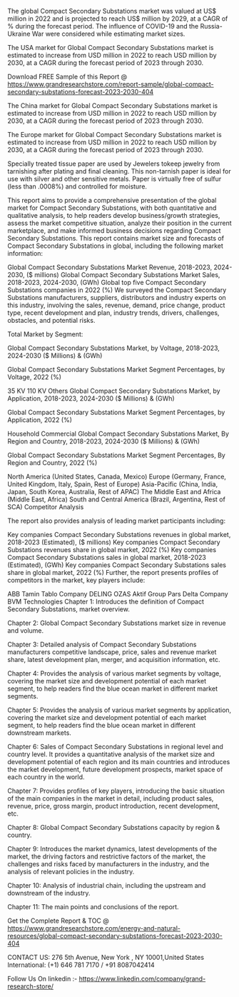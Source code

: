 
The global Compact Secondary Substations market was valued at US$ million in 2022 and is projected to reach US$ million by 2029, at a CAGR of % during the forecast period. The influence of COVID-19 and the Russia-Ukraine War were considered while estimating market sizes.

The USA market for Global Compact Secondary Substations market is estimated to increase from USD million in 2022 to reach USD million by 2030, at a CAGR during the forecast period of 2023 through 2030.

Download FREE Sample of this Report @ https://www.grandresearchstore.com/report-sample/global-compact-secondary-substations-forecast-2023-2030-404

The China market for Global Compact Secondary Substations market is estimated to increase from USD million in 2022 to reach USD million by 2030, at a CAGR during the forecast period of 2023 through 2030.

The Europe market for Global Compact Secondary Substations market is estimated to increase from USD million in 2022 to reach USD million by 2030, at a CAGR during the forecast period of 2023 through 2030.

Specially treated tissue paper are used by Jewelers tokeep jewelry from tarnishing after plating and final cleaning. This non-tarnish paper is ideal for use with silver and other sensitive metals. Paper is virtually free of sulfur (less than .0008%) and controlled for moisture.

This report aims to provide a comprehensive presentation of the global market for Compact Secondary Substations, with both quantitative and qualitative analysis, to help readers develop business/growth strategies, assess the market competitive situation, analyze their position in the current marketplace, and make informed business decisions regarding Compact Secondary Substations. This report contains market size and forecasts of Compact Secondary Substations in global, including the following market information:

Global Compact Secondary Substations Market Revenue, 2018-2023, 2024-2030, ($ millions)
Global Compact Secondary Substations Market Sales, 2018-2023, 2024-2030, (GWh)
Global top five Compact Secondary Substations companies in 2022 (%)
We surveyed the Compact Secondary Substations manufacturers, suppliers, distributors and industry experts on this industry, involving the sales, revenue, demand, price change, product type, recent development and plan, industry trends, drivers, challenges, obstacles, and potential risks.

Total Market by Segment:

Global Compact Secondary Substations Market, by Voltage, 2018-2023, 2024-2030 ($ Millions) & (GWh)

Global Compact Secondary Substations Market Segment Percentages, by Voltage, 2022 (%)

35 KV
110 KV
Others
Global Compact Secondary Substations Market, by Application, 2018-2023, 2024-2030 ($ Millions) & (GWh)

Global Compact Secondary Substations Market Segment Percentages, by Application, 2022 (%)

Household
Commercial
Global Compact Secondary Substations Market, By Region and Country, 2018-2023, 2024-2030 ($ Millions) & (GWh)

Global Compact Secondary Substations Market Segment Percentages, By Region and Country, 2022 (%)

North America (United States, Canada, Mexico)
Europe (Germany, France, United Kingdom, Italy, Spain, Rest of Europe)
Asia-Pacific (China, India, Japan, South Korea, Australia, Rest of APAC)
The Middle East and Africa (Middle East, Africa)
South and Central America (Brazil, Argentina, Rest of SCA)
Competitor Analysis

The report also provides analysis of leading market participants including:

Key companies Compact Secondary Substations revenues in global market, 2018-2023 (Estimated), ($ millions)
Key companies Compact Secondary Substations revenues share in global market, 2022 (%)
Key companies Compact Secondary Substations sales in global market, 2018-2023 (Estimated), (GWh)
Key companies Compact Secondary Substations sales share in global market, 2022 (%)
Further, the report presents profiles of competitors in the market, key players include:

ABB
Tamin Tablo Company
DELING
OZAS
Aktif Group
Pars Delta Company
BVM Technologies
Chapter 1: Introduces the definition of Compact Secondary Substations, market overview.

Chapter 2: Global Compact Secondary Substations market size in revenue and volume.

Chapter 3: Detailed analysis of Compact Secondary Substations manufacturers competitive landscape, price, sales and revenue market share, latest development plan, merger, and acquisition information, etc.

Chapter 4: Provides the analysis of various market segments by voltage, covering the market size and development potential of each market segment, to help readers find the blue ocean market in different market segments.

Chapter 5: Provides the analysis of various market segments by application, covering the market size and development potential of each market segment, to help readers find the blue ocean market in different downstream markets.

Chapter 6: Sales of Compact Secondary Substations in regional level and country level. It provides a quantitative analysis of the market size and development potential of each region and its main countries and introduces the market development, future development prospects, market space of each country in the world.

Chapter 7: Provides profiles of key players, introducing the basic situation of the main companies in the market in detail, including product sales, revenue, price, gross margin, product introduction, recent development, etc.

Chapter 8: Global Compact Secondary Substations capacity by region & country.

Chapter 9: Introduces the market dynamics, latest developments of the market, the driving factors and restrictive factors of the market, the challenges and risks faced by manufacturers in the industry, and the analysis of relevant policies in the industry.

Chapter 10: Analysis of industrial chain, including the upstream and downstream of the industry.

Chapter 11: The main points and conclusions of the report.

Get the Complete Report & TOC @ https://www.grandresearchstore.com/energy-and-natural-resources/global-compact-secondary-substations-forecast-2023-2030-404

CONTACT US:
276 5th Avenue, New York , NY 10001,United States
International: (+1) 646 781 7170 / +91 8087042414

Follow Us On linkedin :- https://www.linkedin.com/company/grand-research-store/

